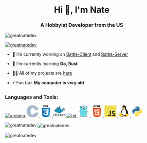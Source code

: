 <h1 align="center">Hi 👋, I'm Nate</h1>
<h3 align="center">A Hobbyist Developer from the US</h3>

<p align="left"> <img src="https://komarev.com/ghpvc/?username=greatnatedev&label=Profile%20views&color=0e75b6&style=flat" alt="greatnatedev" /> </p>

<p align="left"> <a href="https://github.com/ryo-ma/github-profile-trophy"><img src="https://github-profile-trophy.vercel.app/?username=greatnatedev" alt="greatnatedev" /></a> </p>

- 🔭 I’m currently working on [Battle-Client](https://github.com/GreatNateDev/Battle-Client) and [Battle-Server](https://github.com/GreatNateDev/Battle-Server)

- 🌱 I’m currently learning **Go, Rust**

- 👨‍💻 All of my projects are [here](https://github.com/GreatNateDev?tab=repositories)

- ⚡ Fun fact **My computer is very old**

<h3 align="left">Languages and Tools:</h3>
<p align="left"> <a href="https://www.arduino.cc/" target="_blank" rel="noreferrer"> <img src="https://cdn.worldvectorlogo.com/logos/arduino-1.svg" alt="arduino" width="40" height="40"/> </a> <a href="https://www.cprogramming.com/" target="_blank" rel="noreferrer"> <img src="https://raw.githubusercontent.com/devicons/devicon/master/icons/c/c-original.svg" alt="c" width="40" height="40"/> </a> <a href="https://www.w3schools.com/css/" target="_blank" rel="noreferrer"> <img src="https://raw.githubusercontent.com/devicons/devicon/master/icons/css3/css3-original-wordmark.svg" alt="css3" width="40" height="40"/> </a> <a href="https://www.docker.com/" target="_blank" rel="noreferrer"> <img src="https://raw.githubusercontent.com/devicons/devicon/master/icons/docker/docker-original-wordmark.svg" alt="docker" width="40" height="40"/> </a> <a href="https://git-scm.com/" target="_blank" rel="noreferrer"> <img src="https://www.vectorlogo.zone/logos/git-scm/git-scm-icon.svg" alt="git" width="40" height="40"/> </a> <a href="https://golang.org" target="_blank" rel="noreferrer"> <img src="https://raw.githubusercontent.com/devicons/devicon/master/icons/go/go-original.svg" alt="go" width="40" height="40"/> </a> <a href="https://www.w3.org/html/" target="_blank" rel="noreferrer"> <img src="https://raw.githubusercontent.com/devicons/devicon/master/icons/html5/html5-original-wordmark.svg" alt="html5" width="40" height="40"/> </a> <a href="https://developer.mozilla.org/en-US/docs/Web/JavaScript" target="_blank" rel="noreferrer"> <img src="https://raw.githubusercontent.com/devicons/devicon/master/icons/javascript/javascript-original.svg" alt="javascript" width="40" height="40"/> </a> <a href="https://www.linux.org/" target="_blank" rel="noreferrer"> <img src="https://raw.githubusercontent.com/devicons/devicon/master/icons/linux/linux-original.svg" alt="linux" width="40" height="40"/> </a> <a href="https://www.python.org" target="_blank" rel="noreferrer"> <img src="https://raw.githubusercontent.com/devicons/devicon/master/icons/python/python-original.svg" alt="python" width="40" height="40"/> </a> </p>

<p><img align="left" src="https://github-readme-stats.vercel.app/api/top-langs?username=greatnatedev&show_icons=true&locale=en&layout=compact" alt="greatnatedev" /></p>

<p>&nbsp;<img align="center" src="https://github-readme-stats.vercel.app/api?username=greatnatedev&show_icons=true&locale=en" alt="greatnatedev" /></p>

<p><img align="center" src="https://github-readme-streak-stats.herokuapp.com/?user=greatnatedev&" alt="greatnatedev" /></p>

